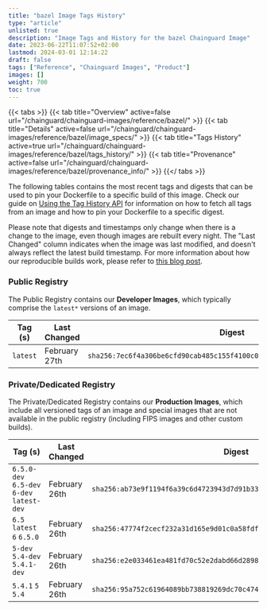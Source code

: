 ```yaml
---
title: "bazel Image Tags History"
type: "article"
unlisted: true
description: "Image Tags and History for the bazel Chainguard Image"
date: 2023-06-22T11:07:52+02:00
lastmod: 2024-03-01 12:14:22
draft: false
tags: ["Reference", "Chainguard Images", "Product"]
images: []
weight: 700
toc: true
---
```


{{< tabs >}}
{{< tab title="Overview" active=false url="/chainguard/chainguard-images/reference/bazel/" >}}
{{< tab title="Details" active=false url="/chainguard/chainguard-images/reference/bazel/image_specs/" >}}
{{< tab title="Tags History" active=true url="/chainguard/chainguard-images/reference/bazel/tags_history/" >}}
{{< tab title="Provenance" active=false url="/chainguard/chainguard-images/reference/bazel/provenance_info/" >}}
{{</ tabs >}}

The following tables contains the most recent tags and digests that can be used to pin your Dockerfile to a specific build of this image. Check our guide on [Using the Tag History API](/chainguard/chainguard-images/using-the-tag-history-api/) for information on how to fetch all tags from an image and how to pin your Dockerfile to a specific digest.

Please note that digests and timestamps only change when there is a change to the image, even though images are rebuilt every night. The "Last Changed" column indicates when the image was last modified, and doesn't always reflect the latest build timestamp. For more information about how our reproducible builds work, please refer to [this blog post](https://www.chainguard.dev/unchained/reproducing-chainguards-reproducible-image-builds).

### Public Registry
The Public Registry contains our **Developer Images**, which typically comprise the `latest*` versions of an image.

| Tag (s)   | Last Changed  | Digest                                                                    |
|-----------|---------------|---------------------------------------------------------------------------|
|  `latest` | February 27th | `sha256:7ec6f4a306be6cfd90cab485c155f4100c0d0134e5d94cb98ccc3f2cd19c6674` |


### Private/Dedicated Registry
The Private/Dedicated Registry contains our **Production Images**, which include all versioned tags of an image and special images that are not available in the public registry (including FIPS images and other custom builds).

| Tag (s)                                     | Last Changed  | Digest                                                                    |
|---------------------------------------------|---------------|---------------------------------------------------------------------------|
|  `6.5.0-dev` `6.5-dev` `6-dev` `latest-dev` | February 26th | `sha256:ab73e9f1194f6a39c6d4723943d7d91b334a7907b01a5832bb131928979ad45d` |
|  `6.5` `latest` `6` `6.5.0`                 | February 26th | `sha256:47774f2cecf232a31d165e9d01c0a58fdf4526836c625bb596fec846b1a3f84a` |
|  `5-dev` `5.4-dev` `5.4.1-dev`              | February 26th | `sha256:e2e033461ea481fd70c52e2dabd66d28980225759379fda0f46412c9360c7240` |
|  `5.4.1` `5` `5.4`                          | February 26th | `sha256:95a752c61964089bb738819269dc70c474d81959098f6d46ff6543c6f57e035c` |

